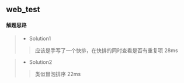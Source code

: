 ## web_test
#### 解题思路

>* Solution1
>> 应该是手写了一个快排，在快排的同时查看是否有重复项
>> 28ms

>* Solution2
>> 类似冒泡排序
>> 22ms

